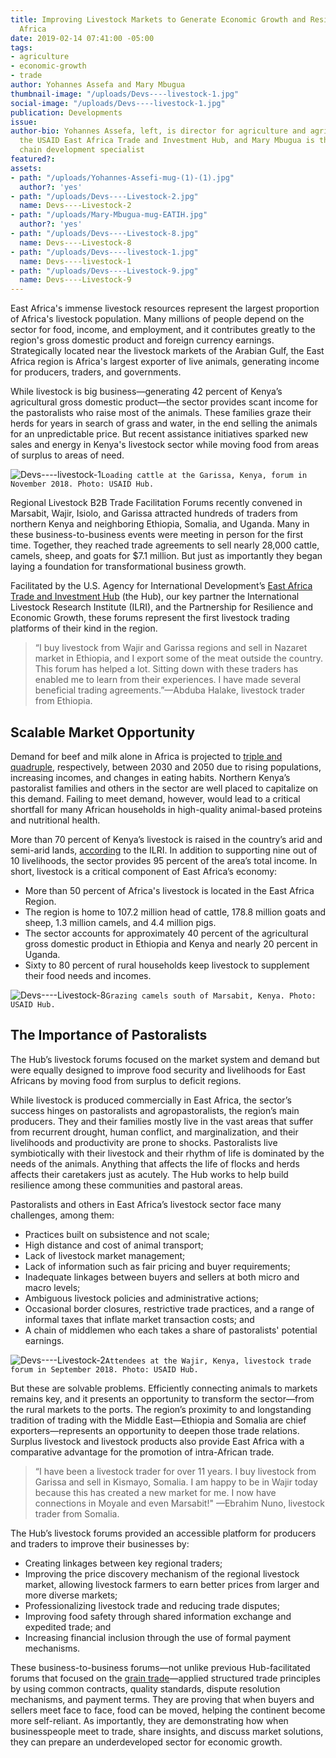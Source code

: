 ```yaml
---
title: Improving Livestock Markets to Generate Economic Growth and Resilience in East
  Africa
date: 2019-02-14 07:41:00 -05:00
tags:
- agriculture
- economic-growth
- trade
author: Yohannes Assefa and Mary Mbugua
thumbnail-image: "/uploads/Devs----livestock-1.jpg"
social-image: "/uploads/Devs----livestock-1.jpg"
publication: Developments
issue: 
author-bio: Yohannes Assefa, left, is director for agriculture and agribusiness of
  the USAID East Africa Trade and Investment Hub, and Mary Mbugua is the Hub’s value
  chain development specialist
featured?: 
assets:
- path: "/uploads/Yohannes-Assefi-mug-(1)-(1).jpg"
  author?: 'yes'
- path: "/uploads/Devs----Livestock-2.jpg"
  name: Devs----Livestock-2
- path: "/uploads/Mary-Mbugua-mug-EATIH.jpg"
  author?: 'yes'
- path: "/uploads/Devs----Livestock-8.jpg"
  name: Devs----Livestock-8
- path: "/uploads/Devs----livestock-1.jpg"
  name: Devs----livestock-1
- path: "/uploads/Devs----Livestock-9.jpg"
  name: Devs----Livestock-9
---
```


East Africa's immense livestock resources represent the largest proportion of Africa's livestock population. Many millions of people depend on the sector for food, income, and employment, and it contributes greatly to the region's gross domestic product and foreign currency earnings. Strategically located near the livestock markets of the Arabian Gulf, the East Africa region is Africa's largest exporter of live animals, generating income for producers, traders, and governments.




While livestock is big business—generating 42 percent of Kenya’s agricultural gross domestic product—the sector provides scant income for the pastoralists who raise most of the animals. These families graze their herds for years in search of grass and water, in the end selling the animals for an unpredictable price. But recent assistance initiatives sparked new sales and energy in Kenya's livestock sector while moving food from areas of surplus to areas of need.

![Devs----livestock-1](/uploads/Devs----livestock-1.jpg)`Loading cattle at the Garissa, Kenya, forum in November 2018. Photo: USAID Hub.`

Regional Livestock B2B Trade Facilitation Forums recently convened in Marsabit, Wajir, Isiolo, and Garissa attracted hundreds of traders from northern Kenya and neighboring Ethiopia, Somalia, and Uganda. Many in these business-to-business events were meeting in person for the first time. Together, they reached trade agreements to sell nearly 28,000 cattle, camels, sheep, and goats for $7.1 million. But just as importantly they began laying a foundation for transformational business growth.

Facilitated by the U.S. Agency for International Development’s [East Africa Trade and Investment Hub](https://www.dai.com/our-work/projects/east-africa-trade-and-investment-hub-tih) (the Hub), our key partner the International Livestock Research Institute (ILRI), and the Partnership for Resilience and Economic Growth, these forums represent the first livestock trading platforms of their kind in the region.

> “I buy livestock from Wajir and Garissa regions and sell in Nazaret market in Ethiopia, and I export some of the meat outside the country. This forum has helped a lot. Sitting down with these traders has enabled me to learn from their experiences. I have made several beneficial trading agreements.”—Abduba Halake, livestock trader from Ethiopia.

## Scalable Market Opportunity

Demand for beef and milk alone in Africa is projected to [triple and quadruple](http://www.fao.org/3/a-i7222e.pdf), respectively, between 2030 and 2050 due to rising populations, increasing incomes, and changes in eating habits. Northern Kenya’s pastoralist families and others in the sector are well placed to capitalize on this demand. Failing to meet demand, however, would lead to a critical shortfall for many African households in high-quality animal-based proteins and nutritional health.

More than 70 percent of Kenya’s livestock is raised in the country’s arid and semi-arid lands, [according](https://clippings.ilri.org/2018/06/14/northern-kenya-southern-ethiopia-dryland-livestock-traders-gathered-in-marsabit-for-better-livestock-trade-and-market-links/?utm_source=feedburner&utm_medium=feed&utm_campaign=Feed%3A+ilriclippings+%28ILRI+clippings%29) to the ILRI. In addition to supporting nine out of 10 livelihoods, the sector provides 95 percent of the area’s total income. In short, livestock is a critical component of East Africa’s economy:

* More than 50 percent of Africa's livestock is located in the East Africa Region.
* The region is home to 107.2 million head of cattle, 178.8 million goats and sheep, 1.3 million camels, and 4.4 million pigs.
* The sector accounts for approximately 40 percent of the agricultural gross domestic product in Ethiopia and Kenya and nearly 20 percent in Uganda.
* Sixty to 80 percent of rural households keep livestock to supplement their food needs and incomes.

![Devs----Livestock-8](/uploads/Devs----Livestock-8.jpg)`Grazing camels south of Marsabit, Kenya. Photo: USAID Hub.`

## The Importance of Pastoralists

The Hub’s livestock forums focused on the market system and demand but were equally designed to improve food security and livelihoods for East Africans by moving food from surplus to deficit regions.

While livestock is produced commercially in East Africa, the sector’s success hinges on pastoralists and agropastoralists, the region’s main producers. They and their families mostly live in the vast areas that suffer from recurrent drought, human conflict, and marginalization, and their livelihoods and productivity are prone to shocks. Pastoralists live symbiotically with their livestock and their rhythm of life is dominated by the needs of the animals. Anything that affects the life of flocks and herds affects their caretakers just as acutely. The Hub works to help build resilience among these communities and pastoral areas.

Pastoralists and others in East Africa’s livestock sector face many challenges, among them:

* Practices built on subsistence and not scale;
* High distance and cost of animal transport;
* Lack of livestock market management;
* Lack of information such as fair pricing and buyer requirements;
* Inadequate linkages between buyers and sellers at both micro and macro levels;
* Ambiguous livestock policies and administrative actions;
* Occasional border closures, restrictive trade practices, and a range of informal taxes that inflate market transaction costs; and
* A chain of middlemen who each takes a share of pastoralists' potential earnings.

![Devs----Livestock-2](/uploads/Devs----Livestock-2.jpg)`Attendees at the Wajir, Kenya, livestock trade forum in September 2018. Photo: USAID Hub.`

But these are solvable problems. Efficiently connecting animals to markets remains key, and it presents an opportunity to transform the sector—from the rural markets to the ports. The region’s proximity to and longstanding tradition of trading with the Middle East—Ethiopia and Somalia are chief exporters—represents an opportunity to deepen those trade relations. Surplus livestock and livestock products also provide East Africa with a comparative advantage for the promotion of intra-African trade.

> “I have been a livestock trader for over 11 years. I buy livestock from Garissa and sell in Kismayo, Somalia. I am happy to be in Wajir today because this has created a new market for me. I now have connections in Moyale and even Marsabit!"
—Ebrahim Nuno, livestock trader from Somalia.

The Hub’s livestock forums provided an accessible platform for producers and traders to improve their businesses by:

* Creating linkages between key regional traders;
* Improving the price discovery mechanism of the regional livestock market, allowing livestock farmers to earn better prices from larger and more diverse markets;
* Professionalizing livestock trade and reducing trade disputes;
* Improving food safety through shared information exchange and expedited trade; and
* Increasing financial inclusion through the use of formal payment mechanisms.

These business-to-business forums—not unlike previous Hub-facilitated forums that focused on the [grain trade](https://dai-global-developments.com/articles/africa-trading-five-takeaways-on-trade-based-solutions-for-food-security/)—applied structured trade principles by using common contracts, quality standards, dispute resolution mechanisms, and payment terms. They are proving that when buyers and sellers meet face to face, food can be moved, helping the continent become more self-reliant. As importantly, they are demonstrating how when businesspeople meet to trade, share insights, and discuss market solutions, they can prepare an underdeveloped sector for economic growth.
